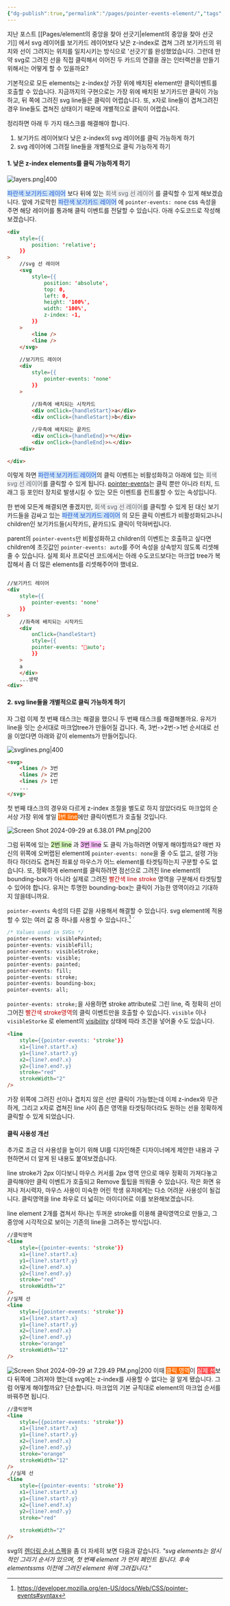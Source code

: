 ```yaml
---
{"dg-publish":true,"permalink":"/pages/pointer-events-element/","tags":["CSS"],"created":"2024-09-29","updated":"2024-09-29T19:43:00"}
---
```


지난 포스트 [[Pages/element의 중앙을 찾아 선긋기\|element의 중앙을 찾아 선긋기]] 에서 svg 레이어를 보기카드 레이어보다 낮은 z-index로 겹쳐 그려 보기카드의 위치와 선이 그려지는 위치를 일치시키는 방식으로 '선긋기'를 완성했었습니다. 그런데 만약 svg로 그려진 선을 직접 클릭해서 이어진 두 카드의 연결을 끊는 인터랙션을 만들기 위해서는 어떻게 할 수 있을까요? 

기본적으로 모든 elements는 z-index상 가장 위에 배치된 element만 클릭이벤트를 호출할 수 있습니다. 지금까지의 구현으로는 가장 위에 배치된 보기카드만 클릭이 가능하고, 뒤 쪽에 그려진 svg line들은 클릭이 어렵습니다. 또, x자로 line들이 겹쳐그려진 경우 line들도 겹쳐진 상태이기 때문에 개별적으로 클릭이 어렵습니다.

정리하면 아래 두 가지 태스크를 해결해야 합니다.
1. 보기카드 레이어보다 낮은 z-index의 svg 레이어를 클릭 가능하게 하기
2. svg 레이어에 그려질 line들을 개별적으로 클릭 가능하게 하기

#### 1. 낮은 z-index elements를 클릭 가능하게 하기

![layers.png|400](/img/user/layers.png)

<span style="background:rgba(5, 117, 197, 0.2)"><font color="#245bdb">파란색 보기카드 레이어</font></span> 보다 뒤에 있는 <span style="background:rgba(140, 140, 140, 0.12)"><font color="#646a73">회색 svg 선 레이어</font></span> 를 클릭할 수 있게 해보겠습니다. 앞에 가로막힌 <span style="background:rgba(5, 117, 197, 0.2)"><font color="#245bdb">파란색 보기카드 레이어</font></span> 에 `pointer-events: none` css 속성을 주면 해당 레이어를 통과해 클릭 이벤트를 전달할 수 있습니다. 아래 수도코드로 작성해보겠습니다.

```html
<div 
	style={{
		position: 'relative';	  
	}}
>
	//svg 선 레이어
	<svg
		style={{
			position: 'absolute',
			top: 0,
			left: 0,
			height: '100%',
			width: '100%',
			z-index: -1,
		}}
	>
		<line />
		<line />
	</svg>
	
	//보기카드 레이어
	<div
		style={{
			pointer-events: 'none'
		}}
	>
		
		//좌측에 배치되는 시작카드
		<div onClick={handleStart}>a</div>
		<div onClick={handleStart}>b</div>

		//우측에 배치되는 끝카드
		<div onClick={handleEnd}>ㄱ</div>
		<div onClick={handleEnd}>ㄴ</div>
	<div>

</div>
```

이렇게 하면 <span style="background:rgba(5, 117, 197, 0.2)"><font color="#245bdb">파란색 보기카드 레이어</font></span>의 클릭 이벤트는 비활성화하고 아래에 있는 <span style="background:rgba(140, 140, 140, 0.12)"><font color="#646a73">회색 svg 선 레이어</font></span>를 클릭할 수 있게 됩니다. [pointer-events](https://developer.mozilla.org/en-US/docs/Web/CSS/pointer-events)는 클릭 뿐만 아니라 터치, 드래그 등 포인터 장치로 발생시킬 수 있는 모든 이벤트를 컨트롤할 수 있는 속성입니다. 

한 번에 모든게 해결되면 좋겠지만, <span style="background:rgba(140, 140, 140, 0.12)"><font color="#646a73">회색 svg 선 레이어</font></span>를 클릭할 수 있게 된 대신 보기카드들을 감싸고 있는 <span style="background:rgba(5, 117, 197, 0.2)"><font color="#245bdb">파란색 보기카드 레이어</font></span> 의 모든 클릭 이벤트가 비활성화되고나니 children인 보기카드들(시작카드, 끝카드)도 클릭이 막혀버립니다.

parent의 `pointer-events`만 비활성화하고 children의 이벤트는 호출하고 싶다면 children에 초깃값인 `pointer-events: auto`를 주어 속성을 상속받지 않도록 리셋해줄 수 있습니다. 실제 회사 프로덕션 코드에서는 아래 수도코드보다는 마크업 tree가 복잡해서 좀 더 많은 elements를 리셋해주어야 했네요. 

```html

//보기카드 레이어
<div
	style={{
		pointer-events: 'none'
	}}
>
	//좌측에 배치되는 시작카드
	<div 
		onClick={handleStart} 		
		style={{
		pointer-events: 'auto';
		}}
	>
	a
	</div>
	...생략
<div>
```
#### 2. svg line들을 개별적으로 클릭 가능하게 하기

자 그럼 이제 첫 번째 태스크는 해결을 했으니 두 번째 태스크를 해결해볼까요. 유저가 line을 잇는 순서대로 마크업tree가 만들어질 겁니다. 즉, 3번->2번->1번 순서대로 선을 이었다면 아래와 같이 elements가 만들어집니다. 

![svglines.png|400](/img/user/svglines.png)

```html
<svg>
	<lines /> 3번
	<lines /> 2번
	<lines /> 1번
	...
</svg>

```
첫 번째 태스크의 경우와 다르게 z-index 조절을 별도로 하지 않았더라도 마크업의 순서상 가장 위에 쌓일 <span style="background-color: #FF7002"><font color="#fff">1번 line</font></span>에만 클릭이벤트가 호출될 것입니다.

![Screen Shot 2024-09-29 at 6.38.01 PM.png|200](/img/user/Screen%20Shot%202024-09-29%20at%206.38.01%20PM.png)

그럼 뒤쪽에 있는 <span style="background:#d3f8b6">2번 line</span> 과 <span style="background:#fdbfff">3번 line</span> 도 클릭 가능하려면 어떻게 해야할까요? 매번 자신의 위쪽에 오버랩된 element에 `pointer-events: none`을 줄 수도 없고, 설령 가능하다 하더라도 겹쳐진 좌표상 마우스가 어느 element를 타겟팅하는지 구분할 수도 없습니다. 또, 정확하게 element를 클릭하려면 점선으로 그려진 line element의 bounding-box가 아니라 실제로 그려진 <font color="#c00000">빨간색 line stroke</font> 영역을 구분해서 타겟팅할 수 있어야 합니다. 유저는 투명한 bounding-box는 클릭이 가능한 영역이라고 기대하지 않을테니까요.

`pointer-events` 속성의 다른 값을 사용해서 해결할 수 있습니다. svg element에 적용할 수 있는 여러 값 중 하나를 사용할 수 있습니다.[^pointer-events-syntax]
`
```css
/* Values used in SVGs */
pointer-events: visiblePainted;
pointer-events: visibleFill;
pointer-events: visibleStroke;
pointer-events: visible;
pointer-events: painted;
pointer-events: fill;
pointer-events: stroke;
pointer-events: bounding-box;
pointer-events: all;

````

`pointer-events: stroke;`을 사용하면 stroke attribute로 그린 line, 즉 정확히 선이 그어진 <font color="#c00000">빨간색 stroke영역</font>의 클릭 이벤트만을 호출할 수 있습니다. `visible` 이나 `visibleStorke` 로 element의 [visibility](https://developer.mozilla.org/en-US/docs/Web/CSS/visibility)
 상태에 따라 조건을 넣어줄 수도 있습니다.
```html
<line
	style={{pointer-events: 'stroke'}}
	x1={line?.start?.x}
	y1={line?.start?.y}
	x2={line?.end?.x}
	y2={line?.end?.y}
	stroke="red"
	strokeWidth="2"
/>
```

가장 위쪽에 그려진 선이나 겹치지 않은 선만 클릭이 가능했는데 이제 z-index와 무관하게, 그리고 x자로 겹쳐진 line 사이 좁은 영역을 타겟팅하더라도 원하는 선을 정확하게 클릭할 수 있게 되었습니다. 


#### 클릭 사용성 개선
추가로 조금 더 사용성을 높이기 위해 UI를 디자인해준 디자이너에게 제안한 내용과 구현하면서 더 알게 된 내용도 붙여보겠습니다.

line stroke가 2px 이다보니 마우스 커서를 2px 영역 안으로 매우 정확히 가져다놓고 클릭해야만 클릭 이벤트가 호출되고 Remove 툴팁을 띄워줄 수 있습니다. 작은 화면 유저나 저시력자, 마우스 사용이 미숙한 어린 학생 유저에게는 다소 어려운 사용성이 될겁니다. 클릭영역을 line 좌우로 더 넓히는 아이디어로 이를 보완해보겠습니다. 

line element 2개를 겹쳐서 하나는 두꺼운 stroke를 이용해 클릭영역으로 만들고, 그 중앙에 시각적으로 보이는 기존의 line을 그려주는 방식입니다. 

```html
//클릭영역
<line
	style={{pointer-events: 'stroke'}}
	x1={line?.start?.x}
	y1={line?.start?.y}
	x2={line?.end?.x}
	y2={line?.end?.y}
	stroke="red"
	strokeWidth="2"
/>
//실제 선
<line
	style={{pointer-events: 'stroke'}}
	x1={line?.start?.x}
	y1={line?.start?.y}
	x2={line?.end?.x}
	y2={line?.end?.y}
	stroke="orange"
	strokeWidth="12"
/>

```
![Screen Shot 2024-09-29 at 7.29.49 PM.png|200](/img/user/Screen%20Shot%202024-09-29%20at%207.29.49%20PM.png)
이때 <span style="background-color: #FF7002"><font color="#fff">클릭 영역</font></span>이 <span style="background:#ff4d4f"><font color="#fff">실제 선</font></span>보다 뒤쪽에 그려져야 했는데 svg에는 z-index를 사용할 수 없다는 걸 알게 됐습니다. 그럼 어떻게 해야할까요? 단순합니다. 마크업의 기본 규칙대로 element의 마크업 순서를 바꿔주면 됩니다.

```html
//클릭영역
<line
	style={{pointer-events: 'stroke'}}
	x1={line?.start?.x}
	y1={line?.start?.y}
	x2={line?.end?.x}
	y2={line?.end?.y}
	stroke="orange"
	strokeWidth="12"
/>
 //실제 선
<line
	style={{pointer-events: 'stroke'}}
	x1={line?.start?.x}
	y1={line?.start?.y}
	x2={line?.end?.x}
	y2={line?.end?.y}
	stroke="red"
	
	strokeWidth="2"
/>

```

svg의 [렌더링 순서 스펙](https://www.w3.org/TR/SVG11/render.html#RenderingOrder)을 좀 더 자세히 보면 다음과 같습니다.
*"svg elements는 암시적인 그리기 순서가 있으며, 첫 번째 element 가 먼저 페인트 됩니다. 후속 elementssms 이전에 그려진 element 위에 그려집니다."*




[^pointer-events-syntax]:https://developer.mozilla.org/en-US/docs/Web/CSS/pointer-events#syntax